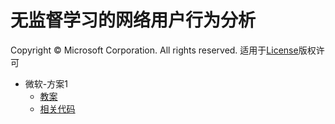 # 无监督学习的网络用户行为分析
Copyright © Microsoft Corporation. All rights reserved.
  适用于[License](https://github.com/Microsoft/ai-edu/blob/master/LICENSE.md)版权许可

- 微软-方案1
    - [教案](./微软-方案1/README.md)
    - [相关代码](https://github.com/linlinyaoyao/code/tree/master/%E6%97%A0%E7%9B%91%E7%9D%A3%E5%AD%A6%E4%B9%A0%E7%9A%84%E7%BD%91%E7%BB%9C%E7%94%A8%E6%88%B7%E8%A1%8C%E4%B8%BA%E5%88%86%E6%9E%90)

